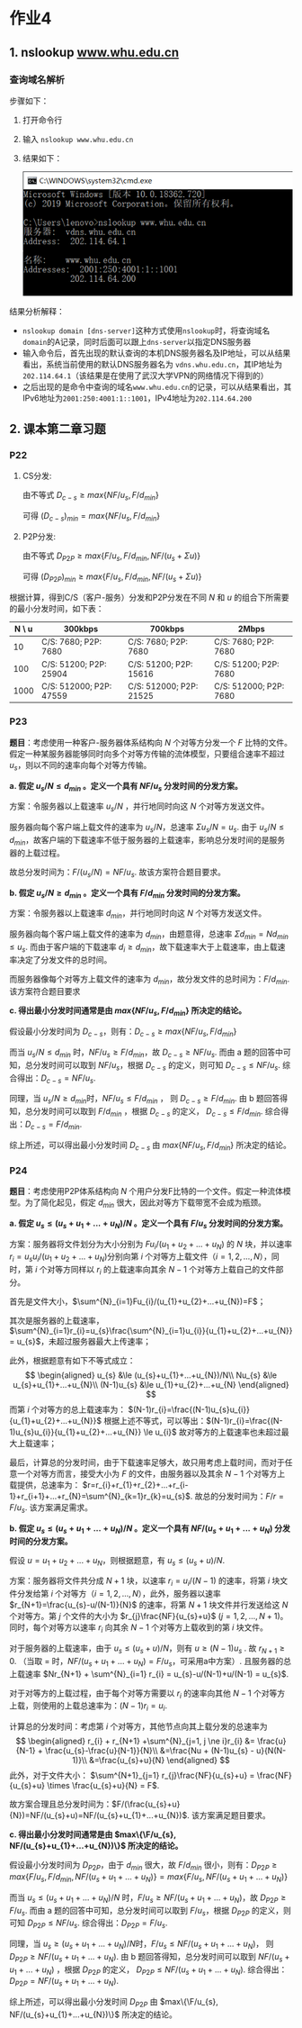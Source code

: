 # 作业4

## 1. nslookup www.whu.edu.cn

### 查询域名解析

步骤如下：

1. 打开命令行

2. 输入 `nslookup www.whu.edu.cn`

3. 结果如下：

   ![nslookup](imgs/nslookup.png)

结果分析解释：

- `nslookup domain [dns-server]`这种方式使用`nslookup`时，将查询域名 `domain`的A记录，同时后面可以跟上`dns-server`以指定DNS服务器
- 输入命令后，首先出现的默认查询的本机DNS服务器名及IP地址，可以从结果看出，系统当前使用的默认DNS服务器名为 `vdns.whu.edu.cn`，其IP地址为`202.114.64.1`（该结果是在使用了武汉大学VPN的网络情况下得到的）
- 之后出现的是命令中查询的域名`www.whu.edu.cn`的记录，可以从结果看出，其IPv6地址为`2001:250:4001:1::1001`，IPv4地址为`202.114.64.200`



## 2. 课本第二章习题

### P22

1. CS分发:

   由不等式  $D_{c-s} \ge max\{NF/u_{s}, F/d_{min}\}$

   可得  $(D_{c-s})_{min} = max\{NF/u_{s}, F/d_{min}\}$

2. P2P分发:

   由不等式  $D_{P2P} \ge max\{F/u_{s}, F/d_{min}, NF/(u_{s}+\Sigma u)\}$

   可得  $(D_{P2P})_{min} \ge max\{F/u_{s}, F/d_{min}, NF/(u_{s}+\Sigma u)\}$

根据计算，得到C/S（客户-服务）分发和P2P分发在不同 $N$ 和 $u$ 的组合下所需要的最小分发时间，如下表：

| N \ u | 300kbps                 | 700kbps                 | 2Mbps                  |
| ----- | ----------------------- | ----------------------- | ---------------------- |
| 10    | C/S: 7680; P2P: 7680    | C/S: 7680; P2P: 7680    | C/S: 7680; P2P: 7680   |
| 100   | C/S: 51200; P2P: 25904  | C/S: 51200; P2P: 15616  | C/S: 51200; P2P: 7680  |
| 1000  | C/S: 512000; P2P: 47559 | C/S: 512000; P2P: 21525 | C/S: 512000; P2P: 7680 |



### P23

**题目**：考虑使用一种客户-服务器体系结构向 $N$ 个对等方分发一个 $F$ 比特的文件。假定一种某服务器能够同时向多个对等方传输的流体模型，只要组合速率不超过 $u_{s}$，则以不同的速率向每个对等方传输。 

**a. 假定 $u_{s}/N \le d_{min}$ 。定义一个具有 $NF/u_{s}$ 分发时间的分发方案。** 

方案：令服务器以上载速率 $u_{s}/N$ ，并行地同时向这 $N$ 个对等方发送文件。

服务器向每个客户端上载文件的速率为 $u_{s}/N$，总速率 $\Sigma u_{s}/N = u_{s}$. 由于 $u_{s}/N \le d_{min}$，故客户端的下载速率不低于服务器的上载速率，影响总分发时间的是服务器的上载过程。

故总分发时间为：$F / (u_{s}/N) = NF/u_{s}$. 故该方案符合题目要求。

**b. 假定 $u_{s}/N \ge d_{min}$ 。定义一个具有 $F/d_{min}$ 分发时间的分发方案。**

方案：令服务器以上载速率 $d_{min}$，并行地同时向这 $N$ 个对等方发送文件。

服务器向每个客户端上载文件的速率为 $d_{min}$，由题意得，总速率 $\Sigma d_{min} = Nd_{min} \le u_{s}$. 而由于客户端的下载速率 $d_{i} \ge d_{min}$，故下载速率大于上载速率，由上载速率决定了分发文件的总时间。

而服务器像每个对等方上载文件的速率为 $d_{min}$，故分发文件的总时间为：$F/d_{min}$. 该方案符合题目要求

**c. 得出最小分发时间通常是由 $max\{NF/u_{s}, F/d_{min}\}$ 所决定的结论。** 

假设最小分发时间为 $D_{c-s}$，则有：$D_{c-s} \ge max\{NF/u_{s}, F/d_{min}\}$

而当 $u_{s}/N \le d_{min}$ 时，$NF/u_{s} \ge F/d_{min}$，故 $D_{c-s} \ge NF/u_{s}$. 而由 a 题的回答中可知，总分发时间可以取到 $NF/u_{s}$，根据 $D_{c-s}$ 的定义，则可知 $D_{c-s} \le NF/u_{s}$. 综合得出：$D_{c-s}=NF/u_{s}$.

同理，当 $u_{s}/N \ge d_{min}$时，$NF/u_{s} \le F/d_{min}$ ， 则 $D_{c-s} \ge F/d_{min}$. 由 b 题回答得知，总分发时间可以取到 $F/d_{min}$ ，根据 $D_{c-s}$ 的定义， $D_{c-s} \le F/d_{min}$. 综合得出：$D_{c-s}=F/d_{min}$.

综上所述，可以得出最小分发时间 $D_{c-s}$ 由 $max\{NF/u_{s}, F/d_{min}\}$ 所决定的结论。



### P24

**题目**：考虑使用P2P体系结构向 $N$ 个用户分发F比特的一个文件。假定一种流体模型。为了简化起见，假定 $d_{min}$ 很大，因此对等方下载带宽不会成为瓶颈。

**a. 假定 $u_{s} \le (u_{s}+u_{1}+...+u_{N})/N$ 。定义一个具有 $F/u_{s}$ 分发时间的分发方案。** 

方案：服务器将文件划分为大小分别为 $Fu_{i}/(u_{1}+u_{2}+...+u_{N})$ 的 $N$ 块，并以速率 $r_{i}=u_{s}u_{i}/(u_{1}+u_{2}+...+u_{N})$分别向第 $i$ 个对等方上载文件（$i=1, 2, ..., N$），同时，第 $i$ 个对等方同样以 $r_{i}$ 的上载速率向其余 $N-1$ 个对等方上载自己的文件部分。

首先是文件大小，$\sum^{N}_{i=1}Fu_{i}/(u_{1}+u_{2}+...+u_{N})=F$；

其次是服务器的上载速率，$\sum^{N}_{i=1}r_{i}=u_{s}\frac{\sum^{N}_{i=1}u_{i}}{u_{1}+u_{2}+...+u_{N}} = u_{s}$，未超过服务器最大上传速率；

此外，根据题意有如下不等式成立：
$$
\begin{aligned}
u_{s} &\le (u_{s}+u_{1}+...+u_{N})/N\\
Nu_{s} &\le u_{s}+u_{1}+...+u_{N}\\
(N-1)u_{s} &\le u_{1}+u_{2}+...+u_{N}
\end{aligned}
$$
而第 $i$ 个对等方的总上载速率为： $(N-1)r_{i}=\frac{(N-1)u_{s}u_{i}}{u_{1}+u_{2}+...+u_{N}}$
根据上述不等式，可以等出：$(N-1)r_{i}=\frac{(N-1)u_{s}u_{i}}{u_{1}+u_{2}+...+u_{N}} \le u_{i}$
故对等方的上载速率也未超过最大上载速率；

最后，计算总的分发时间，由于下载速率足够大，故只用考虑上载时间，而对于任意一个对等方而言，接受大小为 $F$ 的文件，由服务器以及其余 $N-1$ 个对等方上载提供，总速率为： $r=r_{i}+r_{1}+r_{2}+...+r_{i-1}+r_{i+1}+...+r_{N}=\sum^{N}_{k=1}r_{k}=u_{s}$. 故总的分发时间为：$F/r=F/u_{s}$. 该方案满足需求。

**b. 假定 $u_{s} \le (u_{s}+u_{1}+...+u_{N})/N$ 。定义一个具有 $NF/(u_{s}+u_{1}+...+u_{N})$ 分发时间的分发方案。** 

假设 $u=u_{1}+u_{2}+...+u_{N}$，则根据题意，有 $u_{s} \le (u_{s}+u)/N$.

方案：服务器将文件共分成 $N+1$ 块，以速率 $r_{i}=u_{i}/(N-1)$ 的速率，将第 $i$ 块文件分发给第 $i$ 个对等方（$i=1, 2, ..., N$），此外，服务器以速率 $r_{N+1}=\frac{u_{s}-u/(N-1)}{N}$ 的速率，将第 $N+1$ 块文件并行发送给这 $N$ 个对等方。第 $j$ 个文件的大小为 $r_{j}\frac{NF}{u_{s}+u}$ ($j=1, 2, ..., N+1$)。同时，每个对等方以速率 $r_{i}$ 向其余 $N-1$ 个对等方上载收到的第 $i$ 块文件。

对于服务器的上载速率，由于 $u_{s} \le (u_{s}+u)/N$，则有 $u \ge (N-1)u_{s}$ . 故 $r_{N+1} \ge 0$. （当取 = 时，$NF/(u_{s}+u_{1}+...+u_{N})=F/u_{s}$，可采用a中方案）. 且服务器的总上载速率 $Nr_{N+1} + \sum^{N}_{i=1} r_{i} = u_{s}-u/(N-1)+u/(N-1) = u_{s}$.

对于对等方的上载过程，由于每个对等方需要以 $r_{i}$ 的速率向其他 $N-1$ 个对等方上载，则使用的上载总速率为：$(N-1)r_{i} = u_{i}$. 

计算总的分发时间：考虑第 $i$ 个对等方，其他节点向其上载分发的总速率为
$$
\begin{aligned}
r_{i} + r_{N+1} +\sum^{N}_{j=1, j \ne i}r_{i} &= \frac{u}{N-1} + \frac{u_{s}-\frac{u}{N-1}}{N}\\
&=\frac{Nu + (N-1)u_{s} - u}{N(N-1)}\\
&=\frac{u_{s}+u}{N}
\end{aligned}
$$
此外，对于文件大小： $\sum^{N+1}_{j=1} r_{j}\frac{NF}{u_{s}+u} = \frac{NF}{u_{s}+u} \times \frac{u_{s}+u}{N} = F$. 

故方案合理且总分发时间为：$F/(\frac{u_{s}+u}{N})=NF/(u_{s}+u)=NF/(u_{s}+u_{1}+...+u_{N})$. 该方案满足题目要求。



**c. 得出最小分发时间通常是由 $max\{\F/u_{s}, NF/(u_{s}+u_{1}+...+u_{N})\}$ 所决定的结论。** 

假设最小分发时间为 $D_{P2P}$，由于 $d_{min}$ 很大，故 $F/d_{min}$ 很小，则有：$D_{P2P} \ge max\{F/u_{s}, F/d_{min}, NF/(u_{s}+u_{1}+...+u_{N})\} = max\{F/u_{s}, NF/(u_{s}+u_{1}+...+u_{N})\}$

而当 $u_{s} \le (u_{s}+u_{1}+...+u_{N})/N$ 时，$F/u_{s} \ge NF/(u_{s}+u_{1}+...+u_{N})$，故 $D_{P2P} \ge F/u_{s}$. 而由 a 题的回答中可知，总分发时间可以取到 $F/u_{s}$，根据 $D_{P2P}$ 的定义，则可知 $D_{P2P} \le NF/u_{s}$. 综合得出：$D_{P2P}=F/u_{s}$.

同理，当 $u_{s} \ge (u_{s}+u_{1}+...+u_{N})/N$时，$F/u_{s} \le NF/(u_{s}+u_{1}+...+u_{N})$， 则 $D_{P2P} \ge NF/(u_{s}+u_{1}+...+u_{N})$.  由 b 题回答得知，总分发时间可以取到 $NF/(u_{s}+u_{1}+...+u_{N})$ ，根据 $D_{P2P}$ 的定义， $D_{P2P} \le NF/(u_{s}+u_{1}+...+u_{N})$. 综合得出：$D_{P2P}=NF/(u_{s}+u_{1}+...+u_{N})$.

综上所述，可以得出最小分发时间 $D_{P2P}$ 由 $max\{\F/u_{s}, NF/(u_{s}+u_{1}+...+u_{N})\}$ 所决定的结论。